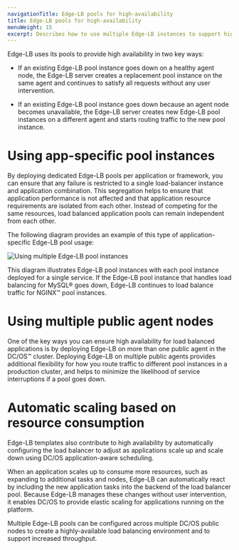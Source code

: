 ```yaml
---
navigationTitle: Edge-LB pools for high-availability
title: Edge-LB pools for high-availability
menuWeight: 15
excerpt: Describes how to use multiple Edge-LB instances to support high-availability for services
---
```


Edge-LB uses its pools to provide high availability in two key ways:

- If an existing Edge-LB pool instance goes down on a healthy agent node, the Edge-LB server creates a replacement pool instance on the same agent and continues to satisfy all requests without any user intervention.

- If an existing Edge-LB pool instance goes down because an agent node becomes unavailable, the Edge-LB server creates new Edge-LB pool instances on a different agent and starts routing traffic to the new pool instance.

# Using app-specific pool instances

By deploying dedicated Edge-LB pools per application or framework, you can ensure that any failure is restricted to a single load-balancer instance and application combination. This segregation helps to ensure that application performance is not affected and that application resource requirements are isolated from each other. Instead of competing for the same resources, load balanced application pools can remain independent from each other.

The following diagram provides an example of this type of application-specific Edge-LB pool usage:

<p>
<img src="/mesosphere/dcos/services/edge-lb/1.7/img/Edge-LB-app-pool-arch.png" alt="Using multiple Edge-LB pool instances">
</p>

This diagram illustrates Edge-LB pool instances with each pool instance deployed for a single service. If the Edge-LB pool instance that handles load balancing for MySQL&reg; goes down, Edge-LB continues to load balance traffic for NGINX&trade; pool instances.

# Using multiple public agent nodes

One of the key ways you can ensure high availability for load balanced applications is by deploying Edge-LB on more than one public agent in the DC/OS&trade; cluster. Deploying Edge-LB on multiple public agents provides additional flexibility for how you route traffic to different pool instances in a production cluster, and helps to minimize the likelihood of service interruptions if a pool goes down.

# Automatic scaling based on resource consumption

Edge-LB templates also contribute to high availability by automatically configuring the load balancer to adjust as applications scale up and scale down using DC/OS application-aware scheduling.

When an application scales up to consume more resources, such as expanding to additional tasks and nodes, Edge-LB can automatically react by including the new application tasks into the backend of the load balancer pool. Because Edge-LB manages these changes without user intervention, it enables DC/OS to provide elastic scaling for applications running on the platform.

Multiple Edge-LB pools can be configured across multiple DC/OS public nodes to create a highly-available load balancing environment and to support increased throughput.
